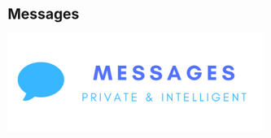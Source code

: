 # Messages

![MAIN](https://github.com/kamaravichow/open-messages-android/blob/main/docs/assets/MESSAGES.png)
